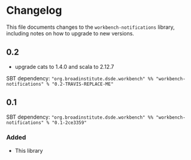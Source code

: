 # Changelog

This file documents changes to the `workbench-notifications` library, including notes on how to upgrade to new versions.

## 0.2
- upgrade cats to 1.4.0 and scala to 2.12.7

SBT dependency: `"org.broadinstitute.dsde.workbench" %% "workbench-notifications" % "0.2-TRAVIS-REPLACE-ME"`

## 0.1

SBT dependency: `"org.broadinstitute.dsde.workbench" %% "workbench-notifications" % "0.1-2ce3359"`

### Added

- This library

